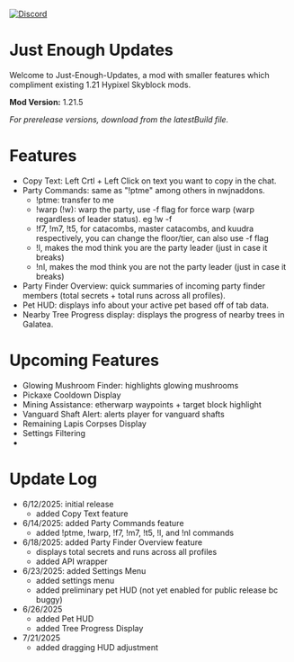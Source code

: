 [![Discord](https://img.shields.io/badge/Discord-Join%20our%20Server-7289DA?style=for-the-badge&logo=discord&logoColor=white)](https://discord.com/invite/avEjhnA6Zk)
 # Just Enough Updates
Welcome to Just-Enough-Updates, a mod with smaller features which compliment existing 1.21 Hypixel Skyblock mods.

**Mod Version:** 1.21.5

*For prerelease versions, download from the latestBuild file.*


# Features
- Copy Text: Left Crtl + Left Click on text you want to copy in the chat.
- Party Commands: same as "!ptme" among others in nwjnaddons.
  - !ptme: transfer to me
  - !warp (!w): warp the party, use -f flag for force warp (warp regardless of leader status). eg !w -f 
  - !f7, !m7, !t5, for catacombs, master catacombs, and kuudra respectively, you can change the floor/tier, can also use -f flag
  - !l, makes the mod think you are the party leader (just in case it breaks)
  - !nl, makes the mod think you are not the party leader (just in case it breaks)
- Party Finder Overview: quick summaries of incoming party finder members (total secrets + total runs across all profiles).
- Pet HUD: displays info about your active pet based off of tab data.
- Nearby Tree Progress display: displays the progress of nearby trees in Galatea.

# Upcoming Features

- Glowing Mushroom Finder: highlights glowing mushrooms
- Pickaxe Cooldown Display
- Mining Assistance: etherwarp waypoints + target block highlight
- Vanguard Shaft Alert: alerts player for vanguard shafts
- Remaining Lapis Corpses Display
- Settings Filtering
- 

# Update Log
- 6/12/2025: initial release
  - added Copy Text feature
- 6/14/2025: added Party Commands feature
  - added !ptme, !warp, !f7, !m7, !t5, !l, and !nl commands
- 6/18/2025: added Party Finder Overview feature
  - displays total secrets and runs across all profiles
  - added API wrapper
- 6/23/2025: added Settings Menu
  - added settings menu
  - added preliminary pet HUD (not yet enabled for public release bc buggy)
- 6/26/2025
  - added Pet HUD
  - added Tree Progress Display
- 7/21/2025
  - added dragging HUD adjustment
